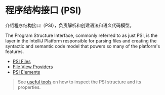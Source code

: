# 程序结构接口 (PSI)

<!-- Copyright 2000-2022 JetBrains s.r.o. and contributors. Use of this source code is governed by the Apache 2.0 license. -->

<link-summary>介绍程序结构接口（PSI），负责解析和创建语法和语义代码模型。</link-summary>

The Program Structure Interface, commonly referred to as just PSI, is the layer in the IntelliJ Platform responsible for parsing files and creating the syntactic and semantic code model that powers so many of the platform's features.

* [PSI Files](psi_files.md)
* [File View Providers](file_view_providers.md)
* [PSI Elements](psi_elements.md)

> See [useful tools](explore_api.md#31-use-internal-mode-and-psiviewer) on how to inspect the PSI structure and its properties.
